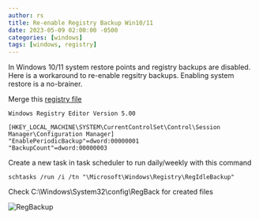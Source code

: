 ```yaml
---
author: rs
title: Re-enable Registry Backup Win10/11 
date: 2023-05-09 02:00:00 -0500 
categories: [windows]
tags: [windows, registry]
---
```

In Windows 10/11 system restore points and registry backups are disabled. Here is a workaround to re-enable regsitry backups. Enabling system restore is a no-brainer. 

Merge this [registry file](https://www.dbqrs.com/files/posts/regbackup.reg)

```text
Windows Registry Editor Version 5.00

[HKEY_LOCAL_MACHINE\SYSTEM\CurrentControlSet\Control\Session Manager\Configuration Manager]
"EnablePeriodicBackup"=dword:00000001
"BackupCount"=dword:00000003
```

Create a new task in task scheduler to run daily/weekly with this command

```text
schtasks /run /i /tn "\Microsoft\Windows\Registry\RegIdleBackup"
```

Check C:\Windows\System32\config\RegBack for created files

![RegBackup](https://www.dbqrs.com/images/posts/regbackup.png)
